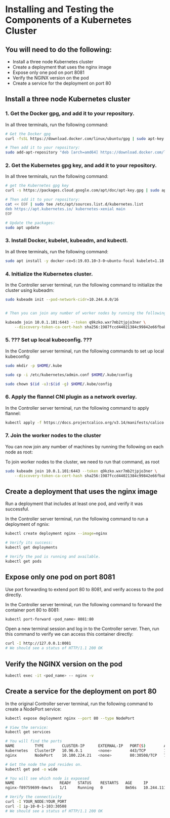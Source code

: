 # Installing and Testing the Components of a Kubernetes Cluster

## You will need to do the following:
* Install a three node Kubernetes cluster
* Create a deployment that uses the nginx image
* Expose only one pod on port 8081
* Verify the NGINX version on the pod
* Create a service for the deployment on port 80


## Install a three node Kubernetes cluster
### 1. Get the Docker gpg, and add it to your repository.

In all three terminals, run the following command:
```bash
# Get the Docker gpg
curl -fsSL https://download.docker.com/linux/ubuntu/gpg | sudo apt-key add -

# Then add it to your repository:
sudo add-apt-repository "deb [arch=amd64] https://download.docker.com/linux/ubuntu $(lsb_release -cs) stable"
```

### 2. Get the Kubernetes gpg key, and add it to your repository.

In all three terminals, run the following command:
```bash
# get the Kubernetes gpg key
curl -s https://packages.cloud.google.com/apt/doc/apt-key.gpg | sudo apt-key add -

# Then add it to your repository:
cat << EOF | sudo tee /etc/apt/sources.list.d/kubernetes.list
deb https://apt.kubernetes.io/ kubernetes-xenial main
EOF

# Update the packages:
sudo apt update
```

### 3. Install Docker, kubelet, kubeadm, and kubectl.

In all three terminals, run the following command:
```bash
sudo apt install -y docker-ce=5:19.03.10~3-0~ubuntu-focal kubelet=1.18.5-00 kubeadm=1.18.5-00 kubectl=1.18.5-00
```

### 4. Initialize the Kubernetes cluster.
In the Controller server terminal, run the following command to initialize the cluster using kubeadm:
```bash
sudo kubeadm init --pod-network-cidr=10.244.0.0/16


# Then you can join any number of worker nodes by running the following on each as root:

kubeadm join 10.0.1.101:6443 --token q9kzko.wxr7mb2tjpjo3ner \
    --discovery-token-ca-cert-hash sha256:1987fccd44021384c99842e66fbabccc87952f05bb2adac98d253dda27e7fd16
```

### 5. ??? Set up local kubeconfig. ???

In the Controller server terminal, run the following commands to set up local kubeconfig:
```bash
sudo mkdir -p $HOME/.kube

sudo cp -i /etc/kubernetes/admin.conf $HOME/.kube/config

sudo chown $(id -u):$(id -g) $HOME/.kube/config
```

### 6. Apply the flannel CNI plugin as a network overlay.

In the Controller server terminal, run the following command to apply flannel:
```bash
kubectl apply -f https://docs.projectcalico.org/v3.14/manifests/calico.yaml
```
### 7. Join the worker nodes to the cluster

You can now join any number of machines by running the following on each node as root:

To join worker nodes to the cluster, we need to run that command, as root 

```bash
sudo kubeadm join 10.0.1.101:6443 --token q9kzko.wxr7mb2tjpjo3ner \
    --discovery-token-ca-cert-hash sha256:1987fccd44021384c99842e66fbabccc87952f05bb2adac98d253dda27e7fd16
```


## Create a deployment that uses the nginx image
Run a deployment that includes at least one pod, and verify it was successful.

In the Controller server terminal, run the following command to run a deployment of ngnix:
```bash
kubectl create deployment nginx --image=nginx

# Verify its success:
kubectl get deployments

# Verify the pod is running and available.
kubectl get pods
```

## Expose only one pod on port 8081

Use port forwarding to extend port 80 to 8081, and verify access to the pod directly.

In the Controller server terminal, run the following command to forward the container port 80 to 8081:
```bash
kubectl port-forward <pod_name> 8081:80
```

Open a new terminal session and log in to the Controller server. Then, run this command to verify we can access this container directly:
```bash
curl -I http://127.0.0.1:8081
# We should see a status of HTTP/1.1 200 OK
```

## Verify the NGINX version on the pod
```bash
kubectl exec -it <pod_name> -- nginx -v
```

## Create a service for the deployment on port 80

In the original Controller server terminal, run the following command to create a NodePort service:
```bash
kubectl expose deployment nginx --port 80 --type NodePort

# View the service:
kubectl get services

# You will find the ports
NAME         TYPE        CLUSTER-IP      EXTERNAL-IP   PORT(S)        AGE
kubernetes   ClusterIP   10.96.0.1       <none>        443/TCP        17m
nginx        NodePort    10.100.224.21   <none>        80:30508/TCP   7s

# Get the node the pod resides on.
kubectl get pod -o wide

# You will see which node is expoesed
NAME                    READY   STATUS    RESTARTS   AGE     IP             NODE            NOMINATED NODE   READINESS GATES
nginx-f89759699-6mwts   1/1     Running   0          8m56s   10.244.111.1   ip-10-0-1-103   <none>           <none>

# Verify the connectivity
curl -I YOUR_NODE:YOUR_PORT
curl -I ip-10-0-1-103:30508
# We should see a status of HTTP/1.1 200 OK
```

